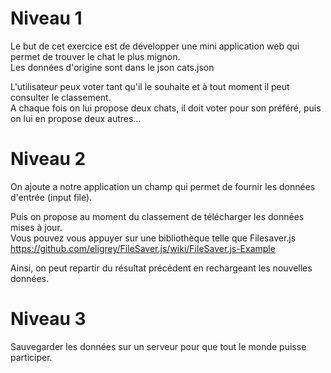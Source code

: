 # Niveau 1

Le but de cet exercice est de développer une mini application web qui permet de trouver le chat le plus mignon.  
Les données d'origine sont dans le json cats.json  

L'utilisateur peux voter tant qu'il le souhaite et à tout moment il peut consulter le classement.  
A chaque fois on lui propose deux chats, il doit voter pour son préféré, puis on lui en propose deux autres...  

# Niveau 2

On ajoute a notre application un champ qui permet de fournir les données d'entrée (input file).  

Puis on propose au moment du classement de télécharger les données mises à jour.  
Vous pouvez vous appuyer sur une bibliothèque telle que Filesaver.js  
https://github.com/eligrey/FileSaver.js/wiki/FileSaver.js-Example  

Ainsi, on peut repartir du résultat précédent en rechargeant les nouvelles données.  

# Niveau 3

Sauvegarder les données sur un serveur pour que tout le monde puisse participer.  
